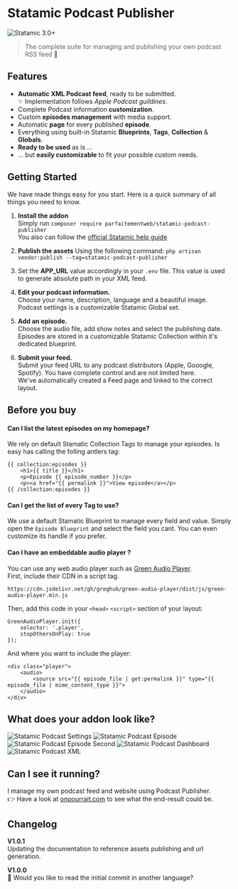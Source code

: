 # Statamic Podcast Publisher

![Statamic 3.0+](https://img.shields.io/badge/Statamic-3.0+-FF269E?style=for-the-badge&link=https://statamic.com)
> The complete suite for managing and publishing your own podcast RSS feed 🤘

## Features
- **Automatic XML Podcast feed**, ready to be submitted.  
  ✨ Implementation follows _Apple Podcast guildines_.
- Complete Podcast information **customization**.
- Custom **episodes management** with media support.
- Automatic **page** for every published **episode**.
- Everything using built-in Statamic **Blueprints**, **Tags**, **Collection** & **Globals**.
- **Ready to be used** as is ...
- ... but **easily customizable** to fit your possible custom needs.

## Getting Started

We have made things easy for you start. Here is a quick summary of all things you need to know.

1. **Install the addon**  
   Simply run `composer require parfaitementweb/statamic-podcast-publisher`  
   You also can follow the [official Statamic help guide](https://statamic.dev/addons#installing-addons)


2. **Publish the assets**
Using the following command: `php artisan vendor:publish --tag=statamic-podcast-publisher`


3. Set the **APP_URL** value accordingly in your `.env` file.
   This value is used to generate absolute path in your XML feed.


4. **Edit your podcast information.**  
Choose your name, description, language and a beautiful image.  
   Podcast settings is a customizable Statamic Global set.
   

5. **Add an episode.**  
Choose the audio file, add show notes and select the publishing date.  
Episodes are stored in a customizable Statamic Collection within it's dedicated blueprint.
  

6. **Submit your feed.**  
Submit your feed URL to any podcast distributors (Apple, Gooogle, Spotify). You have complete control and are not limited here.  
We've automatically created a Feed page and linked to the correct layout.

## Before you buy

#### Can I list the latest episodes on my homepage?
We rely on default Stamatic Collection Tags to manage your episodes. Is easy has calling the folling antlers tag:
```
{{ collection:episodes }}
    <h1>{{ title }}</h1>
    <p>Episode {{ episode_number }}</p>
    <p><a href="{{ permalink }}">View episode</a></p>
{{ /collection:episodes }}
```

#### Can I get the list of every Tag to use?
We use a default Stamatic Blueprint to manage every field and value. Simply open the `Episode Blueprint` and select the field you cant. You can even customize its handle if you prefer.

#### Can I have an embeddable audio player ?
You can use any web audio player such as [Green Audio Player](https://github.com/greghub/green-audio-player).  
First, include their CDN in a script tag.
```
https://cdn.jsdelivr.net/gh/greghub/green-audio-player/dist/js/green-audio-player.min.js
```
Then, add this code in your `<head>` `<script>` section of your layout:
```
GreenAudioPlayer.init({
    selector: '.player',
    stopOthersOnPlay: true
});
```

And where you want to include the player:
```
<div class="player">
    <audio>
        <source src="{{ episode_file | get:permalink }}" type="{{ episode_file | mime_content_type }}">
    </audio>
</div>
```

## What does your addon look like?

![Statamic Podcast Settings](https://parfaitementweb.com/statamic/statamic-podcast-publisher/podcast-publisher-settings.png)
![Statamic Podcast Episode](https://parfaitementweb.com/statamic/statamic-podcast-publisher/podcast-publisher-episode.png)
![Statamic Podcast Episode Second](https://parfaitementweb.com/statamic/statamic-podcast-publisher/podcast-publisher-episode-second.png)
![Statamic Podcast Dashboard](https://parfaitementweb.com/statamic/statamic-podcast-publisher/podcast-publisher-dashboard.png)
![Statamic Podcast XML](https://parfaitementweb.com/statamic/statamic-podcast-publisher/podcast-publisher-xml-output.png)

## Can I see it running?

I manage my own podcast feed and website using Podcast Publisher.  
👉 Have a look at  [onpourrait.com](https://onpourrait.com/) to see what the end-result could be.

## Changelog

**V1.0.1**  
Updating the documentation to reference assets publishing and url generation.

**V1.0.0**  
🚀 Would you like to read the initial commit in another language?
